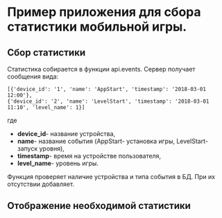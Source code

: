 # Пример приложения для сбора статистики мобильной игры.
## Сбор статистики
Статистика собирается в функции api.events. Сервер получает сообщения вида:
```
[{'device_id': '1', 'name': 'AppStart', 'timestamp': '2018-03-01 12:00'},
{'device_id': '2', 'name': 'LevelStart', 'timestamp': '2018-03-01 11:10', 'level_name': 1}]
```
где
- **device_id**- название устройства, 
- **name**- название события (AppStart- установка игры, LevelStart- запуск уровня), 
- **timestamp**- время на устройстве пользователя, 
- **level_name**- уровень игры.

Функция проверяет наличие устройства и типа события в БД. При их отсутствии добавляет.

## Отображение необходимой статистики
